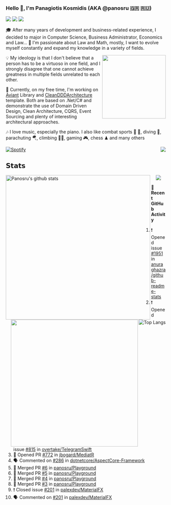 ### Hello 👋, I'm Panagiotis Kosmidis (AKA @panosru 🇬🇷 🇷🇺)

[![](https://visitor-badge.glitch.me/badge?page_id=panosru-github-profile)](https://github.com/panosru) [![](https://img.shields.io/badge/-Panagiotis%20Kosmidis-blue?style=flat-square&logo=Linkedin&logoColor=white&link=https://www.linkedin.com/in/panagiotiskosmidis/)](https://www.linkedin.com/in/panagiotiskosmidis/) [![](https://img.shields.io/badge/-Europass%20CV-blue?style=flat-square&logo=microsoft-word&logoColor=white&link=https://url.kosmidis.me/europass)](https://url.kosmidis.me/europass)

🎓 After many years of development and business-related experience, I decided to major in Computer Science, Business Administrator, Economics and Law... 🤯 I'm passionate about Law and Math, mostly, I want to evolve myself constantly and expand my knowledge in a variety of fields.

<img align="right" width="200" src="https://user-images.githubusercontent.com/400362/145676737-ace81986-ddef-4213-b898-133aaecb023a.png" />

💡 My ideology is that I don't believe that a person has to be a virtuoso in one field, and I strongly disagree that one cannot achieve greatness in multiple fields unrelated to each other.

🔭 Currently, on my free time, I'm working on [Aviant](https://github.com/panosru/Aviant) Library and [CleanDDDArchitecture](https://github.com/panosru/CleanDDDArchitecture) template. Both are based on .Net/C# and demonstrate the use of Domain Driven Design, Clean Architecture, CQRS, Event Sourcing and plenty of interesting architectural approaches.

🎶 I love music, especially the piano. I also like combat sports 🥊 🤼, diving 🤿, parachuting 🪂, climbing 🧗🏻, gaming 🎮, chess ♟ and many others 

[![Spotify](https://novatorem.panosru.vercel.app/api/spotify)](https://open.spotify.com/user/panosru) [<img align="right" src="https://github-readme-stackoverflow.vercel.app/?userID=395187&theme=light&layout=compact">](https://stackoverflow.com/users/395187/panosru)

## 𝗦𝘁𝗮𝘁𝘀

<img width="455px" align="left" src="https://github-stats-git-custom-panosru.vercel.app/api?username=panosru&count_private=true&show_icons=true&include_all_commits=false&hide_border=true&custom_title=My%20Open%20Source%20Journey&locale=en&line_height=30" alt="Panosru's github stats" />

<img align="right" src="https://github-stats-git-custom-panosru.vercel.app/api/top-langs/?username=panosru&langs_count=20&layout=compact&count_private=true&hide_border=true&locale=en&exclude_repo=github-readme-stats,panosru, cockpit_GROUPS,jamesgeorge007,hedythedev,katerina-web,.net-rnd-i18n,php-censor,framework,BetterReflection,docker-php-censor,protos,node-jinjs,protos-docs,OxyNode" alt="Top Langs" />

<p align="center"><img src="http://github-readme-streak-stats.herokuapp.com?user=panosru&date_format=M%20j%5B%2C%20Y%5D&hide_border=true" /></p>


<img align="right" width="400" src="https://github-stats-git-custom-panosru.vercel.app/api/wakatime?username=panosru&hide_border=true" />

**👣 Recent GitHub Activity**

<!--START_SECTION:activity-->
1. ❗️ Opened issue [#1951](https://github.com/anuraghazra/github-readme-stats/issues/1951) in [anuraghazra/github-readme-stats](https://github.com/anuraghazra/github-readme-stats)
2. ❗️ Opened issue [#815](https://github.com/overtake/TelegramSwift/issues/815) in [overtake/TelegramSwift](https://github.com/overtake/TelegramSwift)
3. 💪 Opened PR [#772](https://github.com/jbogard/MediatR/pull/772) in [jbogard/MediatR](https://github.com/jbogard/MediatR)
4. 🗣 Commented on [#286](https://github.com/dotnetcore/AspectCore-Framework/issues/286) in [dotnetcore/AspectCore-Framework](https://github.com/dotnetcore/AspectCore-Framework)
5. 🎉 Merged PR [#6](https://github.com/panosru/Playground/pull/6) in [panosru/Playground](https://github.com/panosru/Playground)
6. 🎉 Merged PR [#5](https://github.com/panosru/Playground/pull/5) in [panosru/Playground](https://github.com/panosru/Playground)
7. 🎉 Merged PR [#4](https://github.com/panosru/Playground/pull/4) in [panosru/Playground](https://github.com/panosru/Playground)
8. 🎉 Merged PR [#3](https://github.com/panosru/Playground/pull/3) in [panosru/Playground](https://github.com/panosru/Playground)
9. ❗️ Closed issue [#201](https://github.com/palexdev/MaterialFX/issues/201) in [palexdev/MaterialFX](https://github.com/palexdev/MaterialFX)
10. 🗣 Commented on [#201](https://github.com/palexdev/MaterialFX/issues/201) in [palexdev/MaterialFX](https://github.com/palexdev/MaterialFX)
<!--END_SECTION:activity-->

